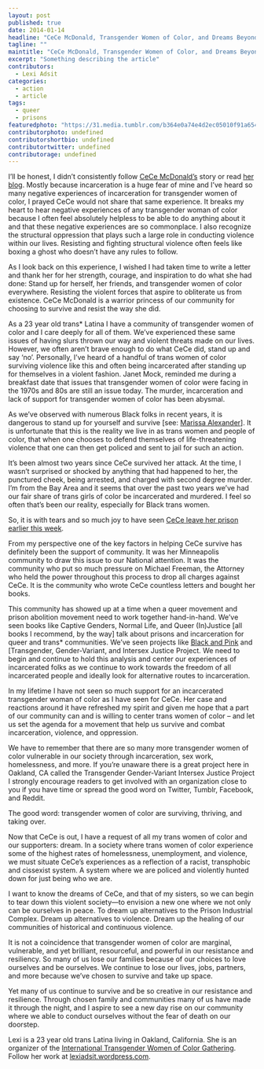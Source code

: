 ```yaml
---
layout: post
published: true
date: 2014-01-14
headline: "CeCe McDonald, Transgender Women of Color, and Dreams Beyond the Prison Industrial Complex"
tagline: ""
maintitle: "CeCe McDonald, Transgender Women of Color, and Dreams Beyond the Prison Industrial Complex - {young}ist"
excerpt: "Something describing the article"
contributors: 
  - Lexi Adsit
categories: 
  - action
  - article
tags: 
  - queer
  - prisons
featuredphoto: "https://31.media.tumblr.com/b364e0a74e4d2ec05010f91a6548627a/tumblr_inline_mzetfhYSb21rkj9dw.jpg"
contributorphoto: undefined
contributorshortbio: undefined
contributortwitter: undefined
contributorage: undefined
---
```


I’ll be honest, I didn’t consistently follow [CeCe McDonald’s](http://abcnews.go.com/blogs/headlines/2014/01/transgender-activist-cece-mcdonald-released-early-from-prison/) story or read [her blog](http://supportcece.wordpress.com/category/ceces-blog/). Mostly because incarceration is a huge fear of mine and I’ve heard so many negative experiences of incarceration for transgender women of color, I prayed CeCe would not share that same experience. It breaks my heart to hear negative experiences of any transgender woman of color because I often feel absolutely helpless to be able to do anything about it and that these negative experiences are so commonplace. I also recognize the structural oppression that plays such a large role in conducting violence within our lives. Resisting and fighting structural violence often feels like boxing a ghost who doesn’t have any rules to follow.

As I look back on this experience, I wished I had taken time to write a letter and thank her for her strength, courage, and inspiration to do what she had done: Stand up for herself, her friends, and transgender women of color everywhere. Resisting the violent forces that aspire to obliterate us from existence. CeCe McDonald is a warrior princess of our community for choosing to survive and resist the way she did.

As a 23 year old trans* Latina I have a community of transgender women of color and I care deeply for all of them. We’ve experienced these same issues of having slurs thrown our way and violent threats made on our lives. However, we often aren’t brave enough to do what CeCe did, stand up and say ‘no’. Personally, I’ve heard of a handful of trans women of color surviving violence like this and often being incarcerated after standing up for themselves in a violent fashion. Janet Mock, reminded me during a breakfast date that issues that transgender women of color were facing in the 1970s and 80s are still an issue today. The murder, incarceration and lack of support for transgender women of color has been abysmal.

As we’ve observed with numerous Black folks in recent years, it is dangerous to stand up for yourself and survive [see: [Marissa Alexander](http://youngist.org/post/64962868657/all-out-for-marissa-alexander)].  It is unfortunate that this is the reality we live in as trans women and people of color, that when one chooses to defend themselves of life-threatening violence that one can then get policed and sent to jail for such an action.

It’s been almost two years since CeCe survived her attack. At the time, I wasn’t surprised or shocked by anything that had happened to her, the punctured cheek, being arrested, and charged with second degree murder. I’m from the Bay Area and it seems that over the past two years we’ve had our fair share of trans girls of color be incarcerated and murdered. I feel so often that’s been our reality, especially for Black trans women.

So, it is with tears and so much joy to have seen [CeCe leave her prison earlier this week](http://www.salon.com/2014/01/13/cece_mcdonald_released_from_prison/).

From my perspective one of the key factors in helping CeCe survive has definitely been the support of community. It was her Minneapolis community to draw this issue to our National attention. It was the community who put so much pressure on Michael Freeman, the Attorney who held the power throughout this process to drop all charges against CeCe. It is the community who wrote CeCe countless letters and bought her books.

This community has showed up at a time when a queer movement and prison abolition movement need to work together hand-in-hand. We’ve seen books like Captive Genders, Normal Life, and Queer (In)Justice [all books I recommend, by the way] talk about prisons and incarceration for queer and trans* communities. We’ve seen projects like [Black and Pink](http://www.blackandpink.org/) and [Transgender, Gender-Variant, and Intersex Justice Project. We need to begin and continue to hold this analysis and center our experiences of incarcerated folks as we continue to work towards the freedom of all incarcerated people and ideally look for alternative routes to incarceration.

In my lifetime I have not seen so much support for an incarcerated transgender woman of color as I have seen for CeCe. Her case and reactions around it have refreshed my spirit and given me hope that a part of our community can and is willing to center trans women of color – and let us set the agenda for a movement that help us survive and combat incarceration, violence, and oppression.

We have to remember that there are so many more transgender women of color vulnerable in our society through incarceration, sex work, homelessness, and more. If you’re unaware there is a great project here in Oakland, CA called the Transgender Gender-Variant Intersex Justice Project I strongly encourage readers to get involved with an organization close to you if you have time or spread the good word on Twitter, Tumblr, Facebook, and Reddit.

The good word: transgender women of color are surviving, thriving, and taking over.

Now that CeCe is out, I have a request of all my trans women of color and our supporters: dream. In a society where trans women of color experience some of the highest rates of homelessness, unemployment, and violence, we must situate CeCe’s experiences as a reflection of a racist, transphobic and cissexist system. A system where we are policed and violently hunted down for just being who we are.

I want to know the dreams of CeCe, and that of my sisters, so we can begin to tear down this violent society—to envision a new one where we not only can be ourselves in peace. To dream up alternatives to the Prison Industrial Complex. Dream up alternatives to violence. Dream up the healing of our communities of historical and continuous violence.

It is not a coincidence that transgender women of color are marginal, vulnerable, and yet brilliant, resourceful, and powerful in our resistance and resiliency. So many of us lose our families because of our choices to love ourselves and be ourselves. We continue to lose our lives, jobs, partners, and more because we’ve chosen to survive and take up space. 

Yet many of us continue to survive and be so creative in our resistance and resilience. Through chosen family and communities many of us have made it through the night, and I aspire to see a new day rise on our community where we able to conduct ourselves without the fear of death on our doorstep.

Lexi is a 23 year old trans Latina living in Oakland, California. She is an organizer of the [International Transgender Women of Color Gathering](http://transreal.org/international-trans-women-of-color-gathering-call-for-participation/). Follow her work at [lexiadsit.wordpress.com](http://lexiadsit.wordpress.com/).
